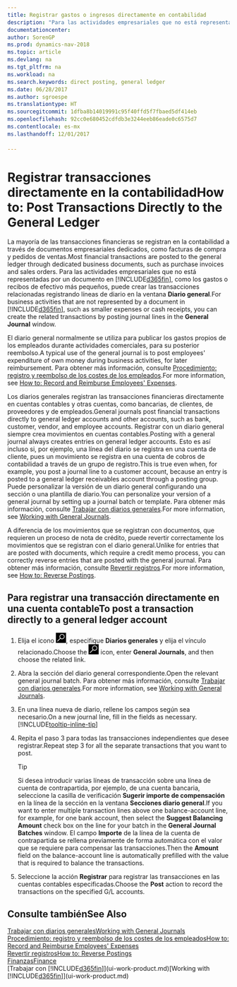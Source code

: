 ```yaml
---
title: Registrar gastos o ingresos directamente en contabilidad
description: "Para las actividades empresariales que no está representadas por un documento, como los gastos o recibos de efectivo más pequeños, puede crear las transacciones relacionadas registrando líneas de diario en la ventana Diario general."
documentationcenter: 
author: SorenGP
ms.prod: dynamics-nav-2018
ms.topic: article
ms.devlang: na
ms.tgt_pltfrm: na
ms.workload: na
ms.search.keywords: direct posting, general ledger
ms.date: 06/28/2017
ms.author: sgroespe
ms.translationtype: HT
ms.sourcegitcommit: 1dfba8b14019991c95f40ffd5f7fbaed5df414eb
ms.openlocfilehash: 92cc0e680452cdfdb3e3244eeb86eade0c6575d7
ms.contentlocale: es-mx
ms.lasthandoff: 12/01/2017

---
```

# <a name="how-to-post-transactions-directly-to-the-general-ledger"></a><span data-ttu-id="4b733-103">Registrar transacciones directamente en la contabilidad</span><span class="sxs-lookup"><span data-stu-id="4b733-103">How to: Post Transactions Directly to the General Ledger</span></span>
<span data-ttu-id="4b733-104">La mayoría de las transacciones financieras se registran en la contabilidad a través de documentos empresariales dedicados, como facturas de compra y pedidos de ventas.</span><span class="sxs-lookup"><span data-stu-id="4b733-104">Most financial transactions are posted to the general ledger through dedicated business documents, such as purchase invoices and sales orders.</span></span> <span data-ttu-id="4b733-105">Para las actividades empresariales que no está representadas por un documento en [!INCLUDE[d365fin](includes/d365fin_md.md)], como los gastos o recibos de efectivo más pequeños, puede crear las transacciones relacionadas registrando líneas de diario en la ventana **Diario general**.</span><span class="sxs-lookup"><span data-stu-id="4b733-105">For business activities that are not represented by a document in [!INCLUDE[d365fin](includes/d365fin_md.md)], such as smaller expenses or cash receipts, you can create the related transactions by posting journal lines in the **General Journal** window.</span></span>

<span data-ttu-id="4b733-106">El diario general normalmente se utiliza para publicar los gastos propios de los empleados durante actividades comerciales, para su posterior reembolso.</span><span class="sxs-lookup"><span data-stu-id="4b733-106">A typical use of the general journal is to post employees' expenditure of own money during business activities, for later reimbursement.</span></span> <span data-ttu-id="4b733-107">Para obtener más información, consulte [Procedimiento: registro y reembolso de los costes de los empleados](finance-how-record-reimburse-employee-expenses.md).</span><span class="sxs-lookup"><span data-stu-id="4b733-107">For more information, see [How to: Record and Reimburse Employees' Expenses](finance-how-record-reimburse-employee-expenses.md).</span></span>

<span data-ttu-id="4b733-108">Los diarios generales registran las transacciones financieras directamente en cuentas contables y otras cuentas, como bancarias, de clientes, de proveedores y de empleados.</span><span class="sxs-lookup"><span data-stu-id="4b733-108">General journals post financial transactions directly to general ledger accounts and other accounts, such as bank, customer, vendor, and employee accounts.</span></span> <span data-ttu-id="4b733-109">Registrar con un diario general siempre crea movimientos en cuentas contables.</span><span class="sxs-lookup"><span data-stu-id="4b733-109">Posting with a general journal always creates entries on general ledger accounts.</span></span> <span data-ttu-id="4b733-110">Esto es así incluso si, por ejemplo, una línea del diario se registra en una cuenta de cliente, pues un movimiento se registra en una cuenta de cobros de contabilidad a través de un grupo de registro.</span><span class="sxs-lookup"><span data-stu-id="4b733-110">This is true even when, for example, you post a journal line to a customer account, because an entry is posted to a general ledger receivables account through a posting group.</span></span> <span data-ttu-id="4b733-111">Puede personalizar la versión de un diario general configurando una sección o una plantilla de diario.</span><span class="sxs-lookup"><span data-stu-id="4b733-111">You can personalize your version of a general journal by setting up a journal batch or template.</span></span> <span data-ttu-id="4b733-112">Para obtener más información, consulte [Trabajar con diarios generales](ui-work-general-journals.md).</span><span class="sxs-lookup"><span data-stu-id="4b733-112">For more information, see [Working with General Journals](ui-work-general-journals.md).</span></span>

<span data-ttu-id="4b733-113">A diferencia de los movimientos que se registran con documentos, que requieren un proceso de nota de crédito, puede revertir correctamente los movimientos que se registran con el diario general.</span><span class="sxs-lookup"><span data-stu-id="4b733-113">Unlike for entries that are posted with documents, which require a credit memo process, you can correctly reverse entries that are posted with the general journal.</span></span> <span data-ttu-id="4b733-114">Para obtener más información, consulte [Revertir registros](finance-how-reverse-journal-posting.md).</span><span class="sxs-lookup"><span data-stu-id="4b733-114">For more information, see [How to: Reverse Postings](finance-how-reverse-journal-posting.md).</span></span>

## <a name="to-post-a-transaction-directly-to-a-general-ledger-account"></a><span data-ttu-id="4b733-115">Para registrar una transacción directamente en una cuenta contable</span><span class="sxs-lookup"><span data-stu-id="4b733-115">To post a transaction directly to a general ledger account</span></span>
1. <span data-ttu-id="4b733-116">Elija el icono ![Buscar página o informe](media/ui-search/search_small.png "icono Buscar página o informe"), especifique **Diarios generales** y elija el vínculo relacionado.</span><span class="sxs-lookup"><span data-stu-id="4b733-116">Choose the ![Search for Page or Report](media/ui-search/search_small.png "Search for Page or Report icon") icon, enter **General Journals**, and then choose the related link.</span></span>
2. <span data-ttu-id="4b733-117">Abra la sección del diario general correspondiente.</span><span class="sxs-lookup"><span data-stu-id="4b733-117">Open the relevant general journal batch.</span></span> <span data-ttu-id="4b733-118">Para obtener más información, consulte [Trabajar con diarios generales](ui-work-general-journals.md).</span><span class="sxs-lookup"><span data-stu-id="4b733-118">For more information, see [Working with General Journals](ui-work-general-journals.md).</span></span>
3. <span data-ttu-id="4b733-119">En una línea nueva de diario, rellene los campos según sea necesario.</span><span class="sxs-lookup"><span data-stu-id="4b733-119">On a new journal line, fill in the fields as necessary.</span></span> [!INCLUDE[tooltip-inline-tip](includes/tooltip-inline-tip_md.md)]    
4. <span data-ttu-id="4b733-120">Repita el paso 3 para todas las transacciones independientes que desee registrar.</span><span class="sxs-lookup"><span data-stu-id="4b733-120">Repeat step 3 for all the separate transactions that you want to post.</span></span>

    > [!TIP]  
    > <span data-ttu-id="4b733-121">Si desea introducir varias líneas de transacción sobre una línea de cuenta de contrapartida, por ejemplo, de una cuenta bancaria, seleccione la casilla de verificación **Sugerir importe de compensación** en la línea de la sección en la ventana **Secciones diario general**.</span><span class="sxs-lookup"><span data-stu-id="4b733-121">If you want to enter multiple transaction lines above one balance-account line, for example, for one bank account, then select the **Suggest Balancing Amount** check box on the line for your batch in the **General Journal Batches** window.</span></span> <span data-ttu-id="4b733-122">El campo **Importe** de la línea de la cuenta de contrapartida se rellena previamente de forma automática con el valor que se requiere para compensar las transacciones.</span><span class="sxs-lookup"><span data-stu-id="4b733-122">Then the **Amount** field on the balance-account line is automatically prefilled with the value that is required to balance the transactions.</span></span>
5. <span data-ttu-id="4b733-123">Seleccione la acción **Registrar** para registrar las transacciones en las cuentas contables especificadas.</span><span class="sxs-lookup"><span data-stu-id="4b733-123">Choose the **Post** action to record the transactions on the specified G/L accounts.</span></span>

## <a name="see-also"></a><span data-ttu-id="4b733-124">Consulte también</span><span class="sxs-lookup"><span data-stu-id="4b733-124">See Also</span></span>
[<span data-ttu-id="4b733-125">Trabajar con diarios generales</span><span class="sxs-lookup"><span data-stu-id="4b733-125">Working with General Journals</span></span>](ui-work-general-journals.md)  
[<span data-ttu-id="4b733-126">Procedimiento: registro y reembolso de los costes de los empleados</span><span class="sxs-lookup"><span data-stu-id="4b733-126">How to: Record and Reimburse Employees' Expenses</span></span>](finance-how-record-reimburse-employee-expenses.md)  
[<span data-ttu-id="4b733-127">Revertir registros</span><span class="sxs-lookup"><span data-stu-id="4b733-127">How to: Reverse Postings</span></span>](finance-how-reverse-journal-posting.md)  
[<span data-ttu-id="4b733-128">Finanzas</span><span class="sxs-lookup"><span data-stu-id="4b733-128">Finance</span></span>](finance.md)  
<span data-ttu-id="4b733-129">[Trabajar con [!INCLUDE[d365fin](includes/d365fin_md.md)]](ui-work-product.md)</span><span class="sxs-lookup"><span data-stu-id="4b733-129">[Working with [!INCLUDE[d365fin](includes/d365fin_md.md)]](ui-work-product.md)</span></span>  

